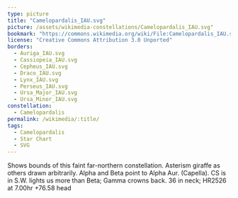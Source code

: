 ```yaml
---
type: picture
title: "Camelopardalis_IAU.svg"
picture: /assets/wikimedia-constellations/Camelopardalis_IAU.svg"
bookmark: "https://commons.wikimedia.org/wiki/File:Camelopardalis_IAU.svg"
license: "Creative Commons Attribution 3.0 Unported"
borders:
  - Auriga_IAU.svg
  - Cassiopeia_IAU.svg
  - Cepheus_IAU.svg
  - Draco_IAU.svg
  - Lynx_IAU.svg
  - Perseus_IAU.svg
  - Ursa_Major_IAU.svg
  - Ursa_Minor_IAU.svg
constellation:
  - Camelopardalis
permalink: /wikimedia/:title/
tags:
  - Camelopardalis
  - Star Chart
  - SVG
---
```

Shows bounds of this faint far-northern constellation. Asterism giraffe as others drawn arbitrarily. Alpha and Beta point to Alpha Aur. (Capella). CS is in S.W. lights us more than Beta; Gamma crowns back. 36 in neck; HR2526 at 7.00hr +76.58 head